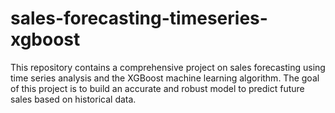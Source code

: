 # sales-forecasting-timeseries-xgboost
This repository contains a comprehensive project on sales forecasting using time series analysis and the XGBoost machine learning algorithm. The goal of this project is to build an accurate and robust model to predict future sales based on historical data.
